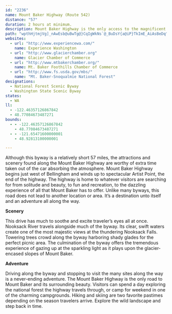 ```yaml
---
id: "2236"
name: Mount Baker Highway (Route 542)
distance: "57"
duration: 2 hours at minimum.
description: Mount Baker Highway is the only access to the magnificent Mount Baker.  The byway offers a range of stunning sights and adventure for any visitor.
path: "wpthHjtmjVg]_nAwEsb@uBwTg@}CqIgWkNs`@_BuDsY{a@iP}TkImE_AiAsBeDq^yo@{J_RsBgK_@qCYaBgAaDuSic@eAuC]aBe@cD_@sDCm}AHyf@lA{`C@kOK_E_@qCc@cBaZgi@k_A}aBq_@os@is@mmAoKsMeVeY{NoPsBmCcAqB_AgCqGuVe@{Cc@cHMkHR{u@DmdAHaGb@sC^aBj@cBpGiPzDwKln@qaBfCyHx@gEn@kEpLmcAbHal@l@eEn@{Cx@gCbAcC|CqFdQwXfEeH|CuEbCcD`HwGvOaP\\g@n@yAh@eDPoFEy@uAqFi@eAwCaEiGoJwDaFcC_Ec@mA_BwC_@gAs@oDKcAIeCg@oGmAaL}A}ImB{HiCeHqB{EeEaIiIyMcEgGsHuMePwVwCeCwBsBmEgCwKoHiF_E}BsAiPkFg\\qNsDgBmBsAgFcFkAaBeNcViAyAoFaFeCq@gYmDuO{B{KE_SoFkCIeCd@gAj@cYnS}BhAcDhAmF`AoVd@aG@mFc@}DuAuGaDgOoIe]uQu`@iTsFgDeFaEoEaE}CwDsAeAkBg@eCMwPEm@Qo@m@YmAKgVCs@_@uAe@k@YGkp@o@gOIqEFKmFc@oEIwG@gEJoEb@mBBeAXoY@oMh@kEh@iBdBaFh@mDFqAIaEUmBSoA_CkHWeAQ}BDga@Esp@I{@Yw@iEqJ]k@sG{Hc@_Ai@yAkIy\\wI}ZqBeJ[{AEw@LcUDmWCwGD{DLqAj@}BhAuAr@]vBk@`@?v@e@R_@tAmG|@mCnBgEd@yA\\mCTaEn@eGj@uHBkBOyBo@mDiDuGSk@Iy@He`@EgFW{Aq@eBwH{ImBmGy@kBYa@sBsAsF_B_Aq@}EmFw@_Bs@gDQoDTqDJoGAkCm@aML}IEw@Is@]yAKaB?eAZyKN}Kl@oWXaId@eTTcEj@uDj@mB`@aAdDyE|EsL^Y|Dm@dAe@Re@vEiMrCuJZgCRsDt@kDh@kD^sATe@`@cC~AmEx@iBrCiCnE_AlEsAvBsAlDwC|IuHx@aAzG{I|GsKlGgI`IoJr@cBrAaGXg@jPqQ|CaGpL}[bAeGnAiPXgBbAkDfEuLp`@wdAx@mChAuFd@oE`NocBx@iOp@aEnF{q@b@mFHaEEeJSsGi@}Gm@qD{CiMcBoFmAeDuBgD{AyBiG_HiQwQsPiRoGeGcAu@wBeAyCs@}JaB{GsBeBoBs@sAo@iCi@_EAy@LeFnAqJ\\sDPaK[_HcC{SKaC?aDVeHpB}NhAcKDqAEyBy@wRQyAqBsIImAR}PTyH^eCnLsf@x@yB|@iAtAoAx@{Ap@kCN{@B_AeAuNYyAWs@g@_AmDqEcBaDy@oBs@qCOeAS{DEgLR{II_CQy@gDwGKc@G{@HqGx@uIJmEIuBa@yCgBmGa@kBIs@ImBHyDN{ATeA|A}EJo@x@qXRsB^eBDe@?w@cAqI?mGi@aJBgAn@eHBy@SsDEgDUeESeA_@y@cDoF}FoIkB_CyAqCQm@Es@YuKMs@_BmHsCuFY}@?oDNcAfDaKj@{A`ByCbE{C~@wAr@oCHeCc@eDO_@sEsFyAuEC{FOqD_AiKOgDSsQ^{NEcAYqB_@sAi@gAuAkBwAaA_Aw@o@{@Ie@i@yG[sBmA{FMyDGiLo@aKBqATaA~@qBxBmCbA{CrDiSxC}SNwBCcJ[mE}GiYq@sEQmDNeGDwIe@oKNkAnAeERyAn@uHN_AZy@bBoCxA}AfCaBlBeBZ_@lAsD\\sBj@aM~AoKb@sK?{A^_HTaCl@kEn@cDrCgJ`EyItE{Kh@yCNgCO{k@UeD_AsEaFaLu@uBmAsEy@gDeJ}b@_@}DKkDPwWKsEUsCc@{C_CgJg@sEBgDbAuTLgFCyE_@kNNuANo@h@_A~C_BnBm@rAZ`@VPRlBdDrCrCt@d@hAXbBF|AWt@g@b@aA~FwZlAsFb@eAdIuKdAsBj@wB\\cE~AqCVs@j@uCt@_BhEqF|@uA|@e@rAsAdCaB|@sAdDqD`D{CvFgIrIoI|BwCvEcH^o@bAmCxCiCzHeEdB]rAc@vDe@pImBtAKfDPj@RlCbBhEd@lAVb@^nAfBj@F\\g@^gBLmFF_@\\_@h@KrBl@nBbAfAx@`@Fh@G|@_@tAgBTIVJFJ?l@kCjDGd@E|Be@pA_@LyBe@}@b@InAHbBoA`FU`C?v@Hf@TDNGT_Ah@qFHY`@UjEe@nBe@hByDvGgK`@{@\\eBFyA?eBSsCYsBO[_@SiAKSm@?i@LU`Ay@pAk@^DjAfBp@XT?r@Yn@g@lAqDz@mD?y@_@oFDc@rAaDTaER_@fCgB`@KvEQrCa@hBLtAE|DmA`@QPYLa@?q@gByGiDuBmAsAmBQKYEw@h@?z@d@fBh@^Rd@t@rFvAnFfD~DxApD`BhA|@xAhBrBVd@Xn@`ARdAEb@MXKRYJyBQgId@qCTo@PoBfAaNdEq@d@_@x@u@jDg@BeAa@[FMTK`AJxAxBhGr@jEHVrDbF^pALrBTdAZR^?X_@Hm@OqAgCsLaAuDCWHa@PQb@Ph@rDRt@hAvBzAzB|@vEh@tBr@fBxCdFNl@P~AA|@YtBiC~B_AtAY~@U|AYx@OL]@uBs@g@DeCxAKb@Ct@"
websites:
  - url: "http://www.experiencewa.com/"
    name: Experience Washington
  - url: "http://www.glacierchamber.org"
    name: Glacier Chamber of Commerce
  - url: "http://www.mtbakerchamber.org/"
    name: Mt. Baker Foothills Chamber of Commerce
  - url: "http://www.fs.usda.gov/mbs/"
    name: "Mt. Baker-Snoqualmie National Forest"
designations:
  - National Forest Scenic Byway
  - Washington State Scenic Byway
states:
  - WA
ll:
  - -122.46357126867842
  - 48.77084673487271
bounds:
  - - -122.46357126867842
    - 48.77084673487271
  - - -121.65471600000001
    - 48.92813100000001

---
```


Although this byway is a relatively short 57 miles, the attractions and scenery found along the Mount Baker Highway are worthy of extra time taken out of the car absorbing the atmosphere. Mount Baker Highway begins just west of Bellingham and winds up to spectacular Artist Point, the end of the highway. The highway is home to whatever visitors are searching for from solitude and beauty, to fun and recreation, to the dazzling experience of all that Mount Baker has to offer. Unlike many byways, this road does not lead to another location or area. It&#8217;s a destination unto itself and an adventure all along the way.

__Scenery__

This drive has much to soothe and excite traveler&#8217;s eyes all at once. Nooksack River travels alongside much of the byway. Its clear, swift waters create one of the most majestic views at the thundering Nooksack Falls. Towering trees crowd along the byway harboring shady glades for the perfect picnic area. The culmination of the byway offers the tremendous experience of gazing up at the sparkling light as it plays upon the glacier-encased slopes of Mount Baker.

__Adventure__

Driving along the byway and stopping to visit the many sites along the way is a never-ending adventure. The Mount Baker Highway is the only road to Mount Baker and its surrounding beauty. Visitors can spend a day exploring the national forest the highway travels through, or camp for weekend in one of the charming campgrounds. Hiking and skiing are two favorite pastimes depending on the season travelers arrive. Explore the wild landscape and step back in time.

